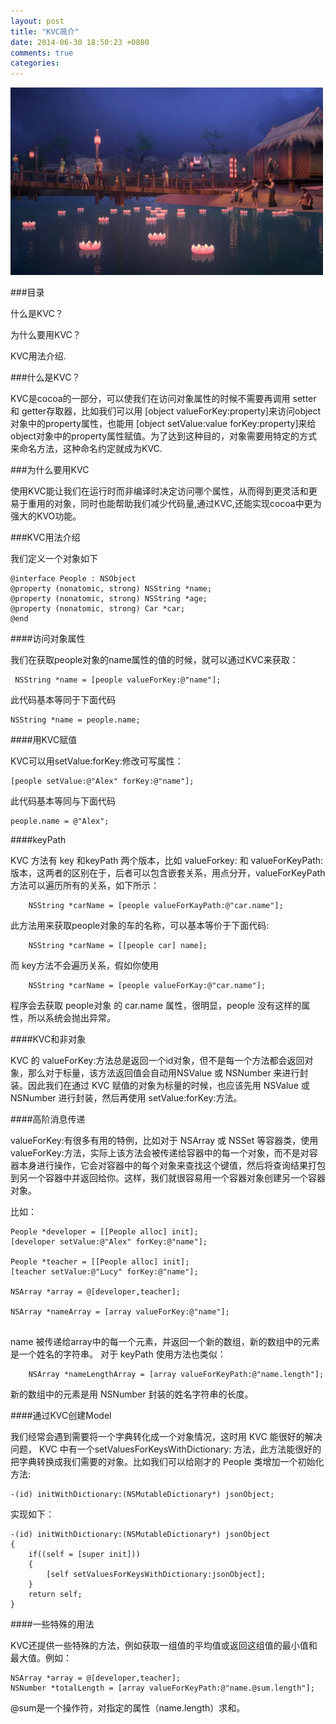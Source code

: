 ```yaml
---
layout: post
title: "KVC简介"
date: 2014-06-30 18:50:23 +0800
comments: true
categories: 
---
```


![](/images/2d7462592d67a98dbffc700f70ae01d4423b1c1256049.png)

###目录

什么是KVC？
	
为什么要用KVC？
	
KVC用法介绍.
	
	
###什么是KVC？


KVC是cocoa的一部分，可以使我们在访问对象属性的时候不需要再调用 setter 和 getter存取器，比如我们可以用 [object valueForKey:property]来访问object对象中的property属性，也能用 [object setValue:value forKey:property]来给object对象中的property属性赋值。为了达到这种目的，对象需要用特定的方式来命名方法，这种命名约定就成为KVC.

###为什么要用KVC

使用KVC能让我们在运行时而非编译时决定访问哪个属性，从而得到更灵活和更易于重用的对象，同时也能帮助我们减少代码量,通过KVC,还能实现cocoa中更为强大的KVO功能。

###KVC用法介绍

我们定义一个对象如下

```objc
@interface People : NSObject
@property (nonatomic, strong) NSString *name;
@property (nonatomic, strong) NSString *age;
@property (nonatomic, strong) Car *car;
@end
```

####访问对象属性

我们在获取people对象的name属性的值的时候，就可以通过KVC来获取：

```objc
 NSString *name = [people valueForKey:@"name"];
```

此代码基本等同于下面代码

```objc
NSString *name = people.name;
```
####用KVC赋值

KVC可以用setValue:forKey:修改可写属性：

```objc
[people setValue:@"Alex" forKey:@"name"];
```
此代码基本等同与下面代码

```objc
people.name = @"Alex";
```
####keyPath

KVC 方法有 key 和keyPath 两个版本，比如 valueForkey: 和 valueForKeyPath:版本，这两者的区别在于，后者可以包含嵌套关系，用点分开，valueForKeyPath方法可以遍历所有的关系，如下所示：

```objc
	NSString *carName = [people valueForKayPath:@"car.name"];
```
此方法用来获取people对象的车的名称，可以基本等价于下面代码:

```objc
	NSString *carName = [[people car] name];
```
而 key方法不会遍历关系，假如你使用

```objc
	NSString *carName = [people valueForKay:@"car.name"];
```
程序会去获取 people对象 的 car.name 属性，很明显，people 没有这样的属性，所以系统会抛出异常。

####KVC和非对象

KVC 的 valueForKey:方法总是返回一个id对象，但不是每一个方法都会返回对象，那么对于标量，该方法返回值会自动用NSValue 或 NSNumber 来进行封装。因此我们在通过 KVC 赋值的对象为标量的时候，也应该先用 NSValue 或 NSNumber 进行封装，然后再使用 setValue:forKey:方法。

####高阶消息传递

valueForKey:有很多有用的特例，比如对于 NSArray 或 NSSet 等容器类，使用 valueForKey:方法，实际上该方法会被传递给容器中的每一个对象，而不是对容器本身进行操作，它会对容器中的每个对象来查找这个键值，然后将查询结果打包到另一个容器中并返回给你。这样，我们就很容易用一个容器对象创建另一个容器对象。

比如：

```
People *developer = [[People alloc] init];
[developer setValue:@"Alex" forKey:@"name"];

People *teacher = [[People alloc] init];
[teacher setValue:@"Lucy" forKey:@"name"];
	
NSArray *array = @[developer,teacher];
	
NSArray *nameArray = [array valueForKey:@"name"];
	
```
name 被传递给array中的每一个元素，并返回一个新的数组，新的数组中的元素是一个姓名的字符串。
对于 keyPath 使用方法也类似：

```objc
	NSArray *nameLengthArray = [array valueForKeyPath:@"name.length"];
```
新的数组中的元素是用 NSNumber 封装的姓名字符串的长度。

####通过KVC创建Model

我们经常会遇到需要将一个字典转化成一个对象情况，这时用 KVC 能很好的解决问题， KVC 中有一个setValuesForKeysWithDictionary: 方法，此方法能很好的把字典转换成我们需要的对象。比如我们可以给刚才的 People 类增加一个初始化方法:

```objc
-(id) initWithDictionary:(NSMutableDictionary*) jsonObject;
```

实现如下：

```objc
-(id) initWithDictionary:(NSMutableDictionary*) jsonObject
{
    if((self = [super init]))
    {
        [self setValuesForKeysWithDictionary:jsonObject];
    }
    return self;
}
```

####一些特殊的用法

KVC还提供一些特殊的方法，例如获取一组值的平均值或返回这组值的最小值和最大值。例如：

```
NSArray *array = @[developer,teacher];
NSNumber *totalLength = [array valueForKeyPath:@"name.@sum.length"]; 	
```
@sum是一个操作符，对指定的属性（name.length）求和。
 
